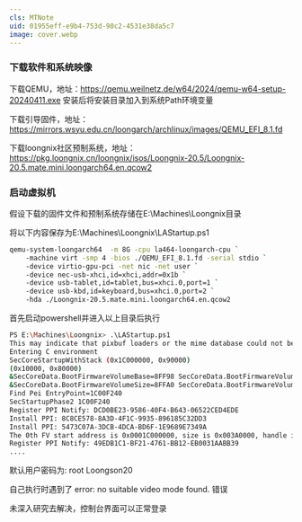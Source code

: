 ```yaml
---
cls: MTNote
uid: 01955eff-e9b4-753d-90c2-4531e38da5c7
image: cover.webp
---
```


### 下载软件和系统映像

下载QEMU，地址：https://qemu.weilnetz.de/w64/2024/qemu-w64-setup-20240411.exe
安装后将安装目录加入到系统Path环境变量

下载引导固件，地址：https://mirrors.wsyu.edu.cn/loongarch/archlinux/images/QEMU_EFI_8.1.fd

下载loongnix社区预制系统，地址：https://pkg.loongnix.cn/loongnix/isos/Loongnix-20.5/Loongnix-20.5.mate.mini.loongarch64.en.qcow2

### 启动虚拟机

假设下载的固件文件和预制系统存储在E:\Machines\Loongnix目录

将以下内容保存为E:\Machines\Loongnix\LAStartup.ps1

```bash
qemu-system-loongarch64  -m 8G -cpu la464-loongarch-cpu `
	-machine virt -smp 4 -bios ./QEMU_EFI_8.1.fd -serial stdio `
	-device virtio-gpu-pci -net nic -net user `
	-device nec-usb-xhci,id=xhci,addr=0x1b `
	-device usb-tablet,id=tablet,bus=xhci.0,port=1 `
	-device usb-kbd,id=keyboard,bus=xhci.0,port=2 `
	-hda ./Loongnix-20.5.mate.mini.loongarch64.en.qcow2

```

首先启动powershell并进入以上目录后执行

```bash
PS E:\Machines\Loongnix> .\LAStartup.ps1
This may indicate that pixbuf loaders or the mime database could not be found.
Entering C environment
SecCoreStartupWithStack (0x1C000000, 0x90000)
(0x10000, 0x80000)
&SecCoreData.BootFirmwareVolumeBase=8FF98 SecCoreData.BootFirmwareVolumeBase=1C000000
&SecCoreData.BootFirmwareVolumeSize=8FFA0 SecCoreData.BootFirmwareVolumeSize=3A0000
Find Pei EntryPoint=1C00F240
SecStartupPhase2 1C00F240
Register PPI Notify: DCD0BE23-9586-40F4-B643-06522CED4EDE
Install PPI: 8C8CE578-8A3D-4F1C-9935-896185C32DD3
Install PPI: 5473C07A-3DCB-4DCA-BD6F-1E9689E7349A
The 0th FV start address is 0x0001C000000, size is 0x003A0000, handle is 0x1C000000
Register PPI Notify: 49EDB1C1-BF21-4761-BB12-EB0031AABB39
....
```

默认用户密码为: root Loongson20 

自己执行时遇到了
error: no suitable video mode found.
错误

未深入研究去解决，控制台界面可以正常登录
